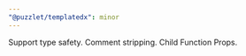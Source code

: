 ```yaml
---
"@puzzlet/templatedx": minor
---
```


Support type safety. Comment stripping. Child Function Props.
